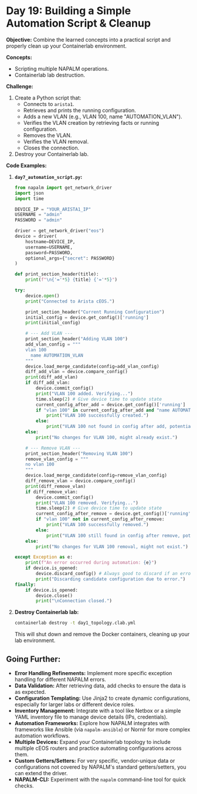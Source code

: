 # **Day 19: Building a Simple Automation Script & Cleanup**

**Objective:** Combine the learned concepts into a practical script and properly clean up your Containerlab environment.

**Concepts:**

  * Scripting multiple NAPALM operations.
  * Containerlab lab destruction.

**Challenge:**

1.  Create a Python script that:
      * Connects to `arista1`.
      * Retrieves and prints the running configuration.
      * Adds a new VLAN (e.g., VLAN 100, name "AUTOMATION\_VLAN").
      * Verifies the VLAN creation by retrieving facts or running configuration.
      * Removes the VLAN.
      * Verifies the VLAN removal.
      * Closes the connection.
2.  Destroy your Containerlab lab.

**Code Examples:**

1.  **`day7_automation_script.py`:**

    ```python
    from napalm import get_network_driver
    import json
    import time

    DEVICE_IP = "YOUR_ARISTA1_IP"
    USERNAME = "admin"
    PASSWORD = "admin"

    driver = get_network_driver("eos")
    device = driver(
        hostname=DEVICE_IP,
        username=USERNAME,
        password=PASSWORD,
        optional_args={"secret": PASSWORD}
    )

    def print_section_header(title):
        print(f"\n{'='*5} {title} {'='*5}")

    try:
        device.open()
        print("Connected to Arista cEOS.")

        print_section_header("Current Running Configuration")
        initial_config = device.get_config()['running']
        print(initial_config)

        # --- Add VLAN ---
        print_section_header("Adding VLAN 100")
        add_vlan_config = """
        vlan 100
          name AUTOMATION_VLAN
        """
        device.load_merge_candidate(config=add_vlan_config)
        diff_add_vlan = device.compare_config()
        print(diff_add_vlan)
        if diff_add_vlan:
            device.commit_config()
            print("VLAN 100 added. Verifying...")
            time.sleep(2) # Give device time to update state
            current_config_after_add = device.get_config()['running']
            if "vlan 100" in current_config_after_add and "name AUTOMATION_VLAN" in current_config_after_add:
                print("VLAN 100 successfully created.")
            else:
                print("VLAN 100 not found in config after add, potential issue.")
        else:
            print("No changes for VLAN 100, might already exist.")

        # --- Remove VLAN ---
        print_section_header("Removing VLAN 100")
        remove_vlan_config = """
        no vlan 100
        """
        device.load_merge_candidate(config=remove_vlan_config)
        diff_remove_vlan = device.compare_config()
        print(diff_remove_vlan)
        if diff_remove_vlan:
            device.commit_config()
            print("VLAN 100 removed. Verifying...")
            time.sleep(2) # Give device time to update state
            current_config_after_remove = device.get_config()['running']
            if "vlan 100" not in current_config_after_remove:
                print("VLAN 100 successfully removed.")
            else:
                print("VLAN 100 still found in config after remove, potential issue.")
        else:
            print("No changes for VLAN 100 removal, might not exist.")

    except Exception as e:
        print(f"An error occurred during automation: {e}")
        if device.is_opened:
            device.discard_config() # Always good to discard if an error occurs during config changes
            print("Discarding candidate configuration due to error.")
    finally:
        if device.is_opened:
            device.close()
            print("\nConnection closed.")

    ```

2.  **Destroy Containerlab lab:**

    ```bash
    containerlab destroy -t day1_topology.clab.yml
    ```

    This will shut down and remove the Docker containers, cleaning up your lab environment.

## **Going Further:**

  * **Error Handling Refinements:** Implement more specific exception handling for different NAPALM errors.
  * **Data Validation:** After retrieving data, add checks to ensure the data is as expected.
  * **Configuration Templating:** Use Jinja2 to create dynamic configurations, especially for larger labs or different device roles.
  * **Inventory Management:** Integrate with a tool like Netbox or a simple YAML inventory file to manage device details (IPs, credentials).
  * **Automation Frameworks:** Explore how NAPALM integrates with frameworks like Ansible (via `napalm-ansible`) or Nornir for more complex automation workflows.
  * **Multiple Devices:** Expand your Containerlab topology to include multiple cEOS routers and practice automating configurations across them.
  * **Custom Getters/Setters:** For very specific, vendor-unique data or configurations not covered by NAPALM's standard getters/setters, you can extend the driver.
  * **NAPALM-CLI:** Experiment with the `napalm` command-line tool for quick checks.

